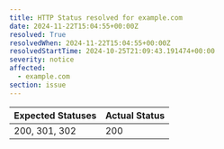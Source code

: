 ```yaml
---
title: HTTP Status resolved for example.com
date: 2024-11-22T15:04:55+00:00Z
resolved: True
resolvedWhen: 2024-11-22T15:04:55+00:00Z
resolvedStartTime: 2024-10-25T21:09:43.191474+00:00
severity: notice
affected:
  - example.com
section: issue
---
```


| Expected Statuses | Actual Status  |
|-------------------|----------------|
| 200, 301, 302 | 200 |
